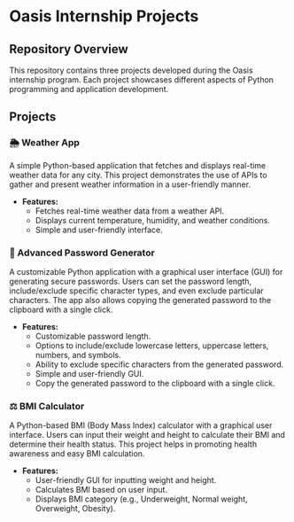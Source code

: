 # Oasis Internship Projects

## Repository Overview

This repository contains three projects developed during the Oasis internship program. Each project showcases different aspects of Python programming and application development.

## Projects

### 🌦️ Weather App
A simple Python-based application that fetches and displays real-time weather data for any city. This project demonstrates the use of APIs to gather and present weather information in a user-friendly manner.

- **Features:**
  - Fetches real-time weather data from a weather API.
  - Displays current temperature, humidity, and weather conditions.
  - Simple and user-friendly interface.

### 🔐 Advanced Password Generator
A customizable Python application with a graphical user interface (GUI) for generating secure passwords. Users can set the password length, include/exclude specific character types, and even exclude particular characters. The app also allows copying the generated password to the clipboard with a single click.

- **Features:**
  - Customizable password length.
  - Options to include/exclude lowercase letters, uppercase letters, numbers, and symbols.
  - Ability to exclude specific characters from the generated password.
  - Simple and user-friendly GUI.
  - Copy the generated password to the clipboard with a single click.

### ⚖️ BMI Calculator
A Python-based BMI (Body Mass Index) calculator with a graphical user interface. Users can input their weight and height to calculate their BMI and determine their health status. This project helps in promoting health awareness and easy BMI calculation.

- **Features:**
  - User-friendly GUI for inputting weight and height.
  - Calculates BMI based on user input.
  - Displays BMI category (e.g., Underweight, Normal weight, Overweight, Obesity).
